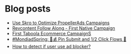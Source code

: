 # Blog posts
<!-- BLOG-POST-LIST:START -->
- [Use Skro to Optimize PropellerAds Campaigns](https://afflift.com/f/threads/use-skro-to-optimize-propellerads-campaigns.10269/)
- [Revcontent Follow Along - First Native Campaign](https://afflift.com/f/threads/revcontent-follow-along-first-native-campaign.10092/)
- [First Taboola Ecommerce CampaignS](https://afflift.com/f/threads/first-taboola-ecommerce-campaigns.10375/)
- [#MondiadSpring: 💸💰 Pin Submit and 1/2 Click Flows 🚀](https://afflift.com/f/threads/mondiadspring-%F0%9F%92%B8%F0%9F%92%B0-pin-submit-and-1-2-click-flows-%F0%9F%9A%80.10455/)
- [How to detect if user use ad blocker?](https://afflift.com/f/threads/how-to-detect-if-user-use-ad-blocker.10520/)
<!-- BLOG-POST-LIST:END -->
